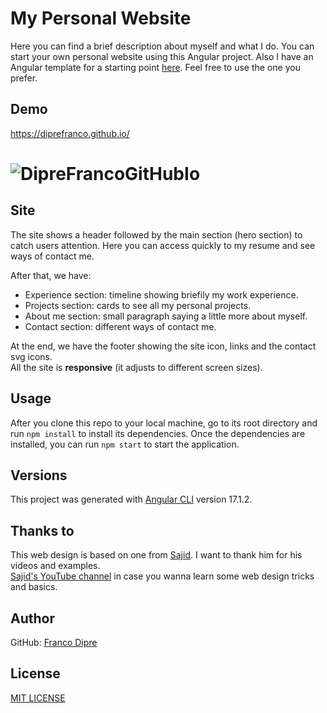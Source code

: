 My Personal Website
============
Here you can find a brief description about myself and what I do.
You can start your own personal website using this Angular project.
Also I have an Angular template for a starting point [here](https://github.com/diprefranco/angular-template-my-website).
Feel free to use the one you prefer.

## Demo
https://diprefranco.github.io/

# ![DipreFrancoGitHubIo](https://diprefranco.github.io/assets/img/website.png)

## Site
The site shows a header followed by the main section (hero section) to catch users attention.
Here you can access quickly to my resume and see ways of contact me.

After that, we have:
- Experience section: timeline showing briefily my work experience.
- Projects section: cards to see all my personal projects.
- About me section: small paragraph saying a little more about myself.
- Contact section: different ways of contact me.

At the end, we have the footer showing the site icon, links and the contact svg icons.<br />
All the site is **responsive** (it adjusts to different screen sizes).

## Usage
After you clone this repo to your local machine, go to its root directory and run `npm install` to install its dependencies.
Once the dependencies are installed, you can run `npm start` to start the application.

## Versions
This project was generated with [Angular CLI](https://github.com/angular/angular-cli) version 17.1.2.

## Thanks to
This web design is based on one from [Sajid](https://www.iamsajid.com/). I want to thank him for his videos and examples.<br />
[Sajid's YouTube channel](https://www.youtube.com/@whosajid) in case you wanna learn some web design tricks and basics.

## Author
GitHub: [Franco Dipre](https://github.com/diprefranco/)

## License
[MIT LICENSE](LICENSE)
